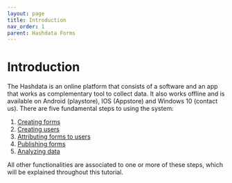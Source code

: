 ```yaml
---
layout: page
title: Introduction
nav_order: 1
parent: Hashdata Forms
---
```

# Introduction

The Hashdata is an online platform that consists of a software
and an app that works as complementary tool to collect data. 
It also works offline and is available on Android (playstore), 
IOS (Appstore) and Windows 10 (contact us). There are five 
fundamental steps to using the system:

1.	[Creating forms](/en/forms/creating-forms/creating_forms)
1.	[Creating users](/en/creating-users/users)
1.	[Attributing forms to users](/en/attributing-forms-to-users/attributing-forms-to-users)
1.	[Publishing forms](/en/forms/publishing-forms/publishing-forms)
1.	[Analyzing data](/en/forms/analyzing-data/analyzing-data)

All other functionalities are associated to one or more of these steps, which will be explained throughout this tutorial.
